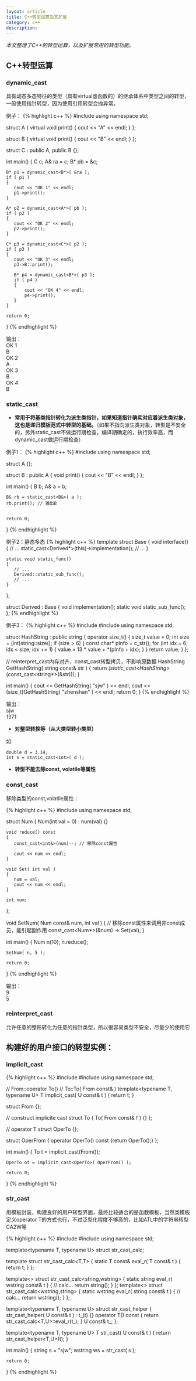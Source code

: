```yaml
---
layout: article
title: C++转型运算及其扩展
category: c++
description: 
---
```

*本文整理了C++的转型运算，以及扩展常用的转型功能。*

## C++转型运算

### dynamic_cast

具有动态多态特征的类型（具有virtual虚函数的）的继承体系中类型之间的转型，一般使用指针转型，因为使用引用转型会抛异常。

例子：
{% highlight c++ %}
#include <iostream>
using namespace std;
 
struct A
{
    virtual void print() { cout << "A" << endl; }
};
 
struct B
{
    virtual void print() { cout << "B" << endl; }
};
 
struct C : public A, public B
{};
 
int main()
{
    C c;
    A& ra = c;
    B* pb = &c;
 
    B* p1 = dynamic_cast<B*>( &ra );
    if ( p1 )
    {
       cout << "OK 1" << endl;
       p1->print();
    }
 
    A* p2 = dynamic_cast<A*>( pb );
    if ( p2 )
    {
       cout << "OK 2" << endl;
       p2->print();
    }
 
    C* p3 = dynamic_cast<C*>( p2 );
    if ( p3 )
    {
       cout << "OK 3" << endl;
       p3->B::print();
 
       B* p4 = dynamic_cast<B*>( p3 );
       if ( p4 )
       {
           cout << "OK 4" << endl;
           p4->print();
       }
    }
 
    return 0;
}
{% endhighlight %}

输出：  
OK 1  
B  
OK 2  
A  
OK 3  
B  
OK 4  
B  
 
### static_cast

- **常用于将基类指针转化为派生类指针，如果知道指针确实对应着派生类对象，这也是递归模板范式中转型的基础。**（如果不指向派生类对象，转型是不安全的，另外static_cast不做运行期检查，编译期确定的，执行效率高，而dynamic_cast做运行期检查）

例子1：
{% highlight c++ %}
#include <iostream>
using namespace std;
 
struct A {};
 
struct B : public A
{
    void print() { cout << "B" << endl; }
};
 
int main()
{
    B b;
    A& a = b;
 
    B& rb = static_cast<B&>( a );
    rb.print(); // 输出B
 
 
    return 0;
}
{% endhighlight %}
 
例子2：静态多态
{% highlight c++ %}
template <class Derived>
struct Base
{
    void interface()
    {
       // ...
       static_cast<Derived*>(this)->implementation();
       // ...
    }
 
    static void static_func()
    {
       // ...
       Derived::static_sub_func();
       // ...
    }
};
 
struct Derived : Base<Derived>
{
    void implementation();
    static void static_sub_func();
};
{% endhighlight %}

例子3：
{% highlight c++ %}
#include <iostream>
#include <string>
using namespace std;
 
struct HashString : public string
{
    operator size_t()
    {
       size_t value = 0;
       int size  = (int)string::size();
       if (size > 6)
       {
           const char* pInfo = c_str();
           for (int idx = 6; idx < size; idx += 1)
           {
              value = 13 * value + *(pInfo + idx);
           }
       }
       return value;
    }
};
 
// reinterpret_cast内存对齐，const_cast转型拷贝，不影响原数据
HashString GetHashString( string const& str )
{
    return *(static_cast<HashString*>(const_cast<string*>(&str)));
}
 
int main()
{
    cout << GetHashString( "sjw" ) << endl;
    cout << (size_t)GetHashString( "zhenshan" ) << endl;
    return 0;
}
{% endhighlight %}

输出：  
sjw  
1371  
 
 
- **对整型转换等（从大类型转小类型）**

如:

~~~~
double d = 3.14;
int n = static_cast<int>( d );
~~~~
 
- **转型不能去除const, volatile等属性**
 
### const_cast

移除类型的const,volatile属性：

{% highlight c++ %}
#include <iostream>
using namespace std;
 
struct Num
{
    Num(int val = 0) : num(val) {}
 
    void reduce() const
    {
       const_cast<int&>(num)--; // 移除const属性
 
       cout << num << endl;
    }
 
    void Set( int val )
    {
       num = val;
       cout << num << endl;
    }
 
    int num;
};
 
void SetNum( Num const& num, int val )
{
    // 移除const属性来调用非const成员，能引起副作用
    const_cast<Num*>(&num) -> Set(val); }
 
int main()
{
    Num n(10);
    n.reduce();
 
    SetNum( n, 5 );
 
    return 0;
}
{% endhighlight %}

输出：  
9  
5  
 
### reinterpret_cast

允许任意的整形转化为任意的指针类型，所以很容易类型不安全，尽量少的使用它
 
 
## 构建好的用户接口的转型实例：

### implicit_cast

{% highlight c++ %}
#include <iostream>
#include <string>
using namespace std;
 
 
// From::operator To()
// To::To( From const& )
template<typename T, typename U>
T implicit_cast( U const& t )
{
    return t;
}
 
struct From {};
 
// construct implicite cast
struct To
{
    To( From const& f ) {}
};
 
// operator T
struct OperTo {};
 
struct OperFrom
{
    operator OperTo() const {return OperTo();}
};
 
int main()
{
    To t = implicit_cast<To>(From());
 
    OperTo ot = implicit_cast<OperTo>( OperFrom() );
 
    return 0;
}
{% endhighlight %}
 
### str_cast

用模板封装，构建良好的用户转型界面，最终比较适合的是函数模板，当然类模板定义operator T的方式也行，不过泛型化程度不够高的，比如ATL中的字符串转型CA2W等

{% highlight c++ %}
#include <iostream>
#include <string>
using namespace std;
 
template<typename T, typename U>
struct str_cast_calc;
 
template<typename T>
struct str_cast_calc<T,T>
{
    static T const& eval_r( T const& t )
    {
       return t;
    }
};
 
template<>
struct str_cast_calc<string,wstring>
{
    static string eval_r( wstring const& t )
    {
       // calc...
       return string();
    }
};
template<>
struct str_cast_calc<wstring,string>
{
    static wstring eval_r( string const& t )
    {
       // calc...
       return wstring();
    }
};
 
template<typename T, typename U>
struct str_cast_helper
{
    str_cast_helper( U const& t ) : t_(t)
    {}
    operator T() const
    {
       return str_cast_calc<T,U>::eval_r(t_);
    }
    U const& t_;
};
 
template<typename T, typename U>
T str_cast( U const& t )
{
    return str_cast_helper<T,U>(t);
}
 
 
int main()
{
    string s = "sjw";
    wstring ws = str_cast<wstring>( s );
 
    return 0;
}
{% endhighlight %}